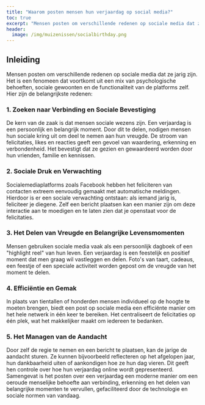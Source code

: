 ```yaml
---
title: "Waarom posten mensen hun verjaardag op social media?"
toc: true
excerpt: "Mensen posten om verschillende redenen op sociale media dat ze jarig zijn. Het is een fenomeen dat voortkomt uit een mix van psychologische behoeften, sociale gewoonten."
header:
  image: /img/muizenissen/socialbirthday.png
---
```


## **Inleiding**

Mensen posten om verschillende redenen op sociale media dat ze jarig zijn. Het is een fenomeen dat voortkomt uit een mix van psychologische behoeften, sociale gewoonten en de functionaliteit van de platforms zelf. Hier zijn de belangrijkste redenen:

### **1\. Zoeken naar Verbinding en Sociale Bevestiging**

De kern van de zaak is dat mensen sociale wezens zijn. Een verjaardag is een persoonlijk en belangrijk moment. Door dit te delen, nodigen mensen hun sociale kring uit om deel te nemen aan hun vreugde. De stroom van felicitaties, likes en reacties geeft een gevoel van waardering, erkenning en verbondenheid. Het bevestigt dat ze gezien en gewaardeerd worden door hun vrienden, familie en kennissen.

### **2\. Sociale Druk en Verwachting**

Socialemediaplatforms zoals Facebook hebben het feliciteren van contacten extreem eenvoudig gemaakt met automatische meldingen. Hierdoor is er een sociale verwachting ontstaan: als iemand jarig is, feliciteer je diegene. Zelf een bericht plaatsen kan een manier zijn om deze interactie aan te moedigen en te laten zien dat je openstaat voor de felicitaties.

### **3\. Het Delen van Vreugde en Belangrijke Levensmomenten**

Mensen gebruiken sociale media vaak als een persoonlijk dagboek of een "highlight reel" van hun leven. Een verjaardag is een feestelijk en positief moment dat men graag wil vastleggen en delen. Foto's van taart, cadeaus, een feestje of een speciale activiteit worden gepost om de vreugde van het moment te delen.

### **4\. Efficiëntie en Gemak**

In plaats van tientallen of honderden mensen individueel op de hoogte te moeten brengen, biedt een post op sociale media een efficiënte manier om het hele netwerk in één keer te bereiken. Het centraliseert de felicitaties op één plek, wat het makkelijker maakt om iedereen te bedanken.

### **5\. Het Managen van de Aandacht**

Door zelf de regie te nemen en een bericht te plaatsen, kan de jarige de aandacht sturen. Ze kunnen bijvoorbeeld reflecteren op het afgelopen jaar, hun dankbaarheid uiten of aankondigen hoe ze hun dag vieren. Dit geeft hen controle over hoe hun verjaardag online wordt gepresenteerd.  
Samengevat is het posten over een verjaardag een moderne manier om een oeroude menselijke behoefte aan verbinding, erkenning en het delen van belangrijke momenten te vervullen, gefaciliteerd door de technologie en sociale normen van vandaag.